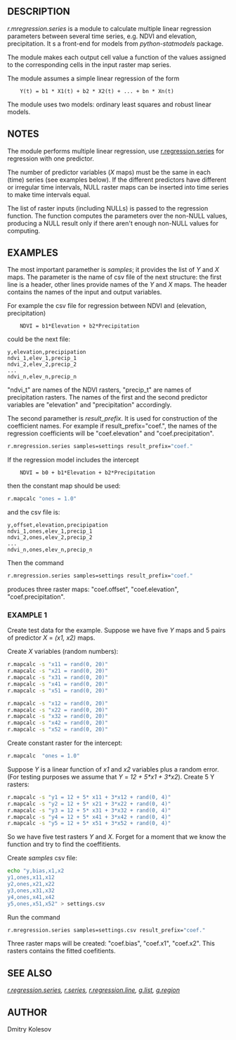 ## DESCRIPTION

*r.mregression.series* is a module to calculate multiple linear
regression parameters between several time series, e.g. NDVI and
elevation, precipitation. It s a front-end for models from
*python-statmodels* package.

The module makes each output cell value a function of the values
assigned to the corresponding cells in the input raster map series.

The module assumes a simple linear regression of the form

```text
    Y(t) = b1 * X1(t) + b2 * X2(t) + ... + bn * Xn(t)
```

The module uses two models: ordinary least squares and robust linear
models.

## NOTES

The module performs multiple linear regression, use
[r.regression.series](r.regression.series.md) for regression with one
predictor.

The number of predictor variables (*X* maps) must be the same in each
(time) series (see examples below). If the different predictors have
different or irregular time intervals, NULL raster maps can be inserted
into time series to make time intervals equal.

The list of raster inputs (including NULLs) is passed to the regression
function. The function computes the parameters over the non-NULL values,
producing a NULL result only if there aren't enough non-NULL values for
computing.

## EXAMPLES

The most important paramether is *samples*; it provides the list of *Y*
and *X* maps. The parameter is the name of csv file of the next
structure: the first line is a header, other lines provide names of the
*Y* and *X* maps. The header contains the names of the input and output
variables.

For example the csv file for regression between NDVI and (elevation,
precipitation)

```text
    NDVI = b1*Elevation + b2*Precipitation
```

could be the next file:

```csv
y,elevation,precipipation
ndvi_1,elev_1,precip_1
ndvi_2,elev_2,precip_2
...
ndvi_n,elev_n,precip_n
```

"ndvi\_t" are names of the NDVI rasters, "precip\_t" are names of
precipitation rasters. The names of the first and the second predictor
variables are "elevation" and "precipitation" accordingly.

The second paramether is *result\_prefix*. It is used for construction
of the coefficient names. For example if result\_prefix="coef.", the
names of the regression coefficients will be "coef.elevation" and
"coef.precipitation".

```sh
r.mregression.series samples=settings result_prefix="coef."
```

If the regression model includes the intercept

```text
    NDVI = b0 + b1*Elevation + b2*Precipitation
```

then the constant map should be used:

```sh
r.mapcalc "ones = 1.0"
```

and the csv file is:

```csv
y,offset,elevation,precipipation
ndvi_1,ones,elev_1,precip_1
ndvi_2,ones,elev_2,precip_2
...
ndvi_n,ones,elev_n,precip_n
```

Then the command

```sh
r.mregression.series samples=settings result_prefix="coef."
```

produces three raster maps: "coef.offset", "coef.elevation",
"coef.precipitation".

### EXAMPLE 1

Create test data for the example. Suppose we have five *Y* maps and 5
pairs of predictor *X* = *(x1, x2)* maps.

Create *X* variables (random numbers):

```sh
r.mapcalc -s "x11 = rand(0, 20)"
r.mapcalc -s "x21 = rand(0, 20)"
r.mapcalc -s "x31 = rand(0, 20)"
r.mapcalc -s "x41 = rand(0, 20)"
r.mapcalc -s "x51 = rand(0, 20)"
```

```sh
r.mapcalc -s "x12 = rand(0, 20)"
r.mapcalc -s "x22 = rand(0, 20)"
r.mapcalc -s "x32 = rand(0, 20)"
r.mapcalc -s "x42 = rand(0, 20)"
r.mapcalc -s "x52 = rand(0, 20)"
```

Create constant raster for the intercept:

```sh
r.mapcalc  "ones = 1.0"
```

Suppose *Y* is a linear function of *x1* and *x2* variables plus a
random error. (For testing purposes we assume that *Y* = *12 + 5\*x1 +
3\*x2*). Create 5 Y rasters:

```sh
r.mapcalc -s "y1 = 12 + 5* x11 + 3*x12 + rand(0, 4)"
r.mapcalc -s "y2 = 12 + 5* x21 + 3*x22 + rand(0, 4)"
r.mapcalc -s "y3 = 12 + 5* x31 + 3*x32 + rand(0, 4)"
r.mapcalc -s "y4 = 12 + 5* x41 + 3*x42 + rand(0, 4)"
r.mapcalc -s "y5 = 12 + 5* x51 + 3*x52 + rand(0, 4)"
```

So we have five test rasters *Y* and *X*. Forget for a moment that we
know the function and try to find the coeffitients.

Create *samples* csv file:

```sh
echo "y,bias,x1,x2
y1,ones,x11,x12
y2,ones,x21,x22
y3,ones,x31,x32
y4,ones,x41,x42
y5,ones,x51,x52" > settings.csv
```

Run the command

```sh
r.mregression.series samples=settings.csv result_prefix="coef."
```

Three raster maps will be created: "coef.bias", "coef.x1", "coef.x2".
This rasters contains the fitted coefitients.

## SEE ALSO

*[r.regression.series](r.regression.series.md),
[r.series](https://grass.osgeo.org/grass-stable/manuals/r.series.html),
[r.regression.line](https://grass.osgeo.org/grass-stable/manuals/r.regression.line.html),
[g.list](https://grass.osgeo.org/grass-stable/manuals/g.list.html),
[g.region](https://grass.osgeo.org/grass-stable/manuals/g.region.html)*

## AUTHOR

Dmitry Kolesov
